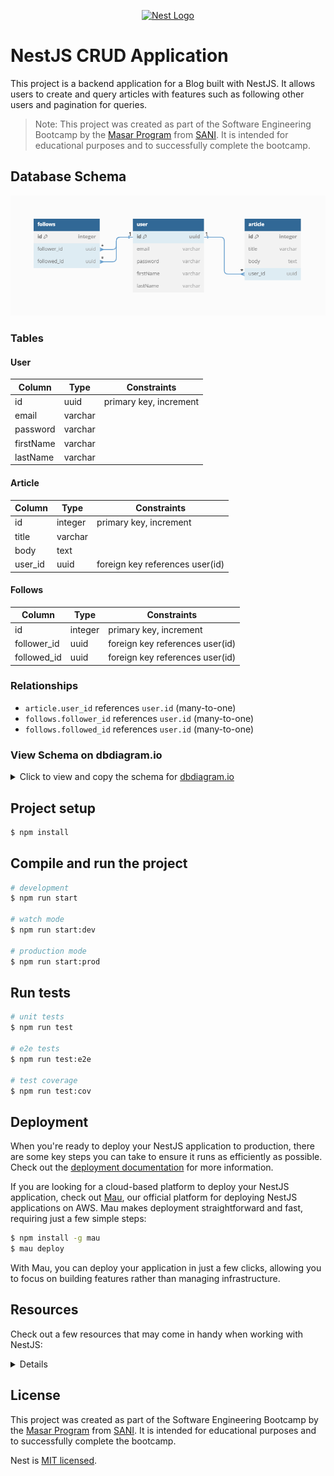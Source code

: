 <p align="center">
  <a href="http://nestjs.com/" target="blank"><img src="https://nestjs.com/img/logo-small.svg" width="120" alt="Nest Logo" /></a>
</p>

# NestJS CRUD Application

This project is a backend application for a Blog built with NestJS. It allows users to create and query articles with features such as following other users and pagination for queries.

> Note: This project was created as part of the Software Engineering Bootcamp by the [Masar Program](https://x.com/devWithSANI) from [SANI](https://masarbysani.com). It is intended for educational purposes and to successfully complete the bootcamp.

## Database Schema

![Database Schema](assets/Nest-Articles-projects.png)

### Tables

#### User
| Column     | Type    | Constraints                       |
|------------|---------|-----------------------------------|
| id         | uuid    | primary key, increment            |
| email      | varchar |                                   |
| password   | varchar |                                   |
| firstName  | varchar |                                   |
| lastName   | varchar |                                   |

#### Article
| Column     | Type    | Constraints                       |
|------------|---------|-----------------------------------|
| id         | integer | primary key, increment            |
| title      | varchar |                                   |
| body       | text    |                                   |
| user_id    | uuid    | foreign key references user(id)   |

#### Follows
| Column       | Type    | Constraints                       |
|--------------|---------|-----------------------------------|
| id           | integer | primary key, increment            |
| follower_id  | uuid    | foreign key references user(id)   |
| followed_id  | uuid    | foreign key references user(id)   |

### Relationships

- `article.user_id` references `user.id` (many-to-one)
- `follows.follower_id` references `user.id` (many-to-one)
- `follows.followed_id` references `user.id` (many-to-one)

### View Schema on dbdiagram.io

<details>
  <summary>Click to view and copy the schema for <a href="https://dbdiagram.io/">dbdiagram.io</a></summary>

  ```plaintext
  Table user {
    id uuid [primary key, increment]
    email varchar
    password varchar
    firstName varchar
    lastName varchar
  }

  Table article {
    id integer [primary key, increment]
    title varchar
    body text
    user_id uuid
  }

  Table follows {
    id integer [primary key, increment]
    follower_id uuid
    followed_id uuid
  }

  Ref: article.user_id > user.id // many_to_one
  Ref: follows.follower_id > user.id // many_to_one
  Ref: follows.followed_id > user.id // many_to_one
  ```
</details>

## Project setup

```bash
$ npm install
```

## Compile and run the project

```bash
# development
$ npm run start

# watch mode
$ npm run start:dev

# production mode
$ npm run start:prod
```

## Run tests

```bash
# unit tests
$ npm run test

# e2e tests
$ npm run test:e2e

# test coverage
$ npm run test:cov
```

## Deployment

When you're ready to deploy your NestJS application to production, there are some key steps you can take to ensure it runs as efficiently as possible. Check out the [deployment documentation](https://docs.nestjs.com/deployment) for more information.

If you are looking for a cloud-based platform to deploy your NestJS application, check out [Mau](https://mau.nestjs.com), our official platform for deploying NestJS applications on AWS. Mau makes deployment straightforward and fast, requiring just a few simple steps:

```bash
$ npm install -g mau
$ mau deploy
```

With Mau, you can deploy your application in just a few clicks, allowing you to focus on building features rather than managing infrastructure.

## Resources

Check out a few resources that may come in handy when working with NestJS:

<details>

- Visit the [NestJS Documentation](https://docs.nestjs.com) to learn more about the framework.
- For questions and support, please visit our [Discord channel](https://discord.gg/G7Qnnhy).
- To dive deeper and get more hands-on experience, check out our official video [courses](https://courses.nestjs.com/).
- Deploy your application to AWS with the help of [NestJS Mau](https://mau.nestjs.com) in just a few clicks.
- Visualize your application graph and interact with the NestJS application in real-time using [NestJS Devtools](https://devtools.nestjs.com).
- Need help with your project (part-time to full-time)? Check out our official [enterprise support](https://enterprise.nestjs.com).
- To stay in the loop and get updates, follow us on [X](https://x.com/nestframework) and [LinkedIn](https://linkedin.com/company/nestjs).
- Looking for a job, or have a job to offer? Check out our official [Jobs board](https://jobs.nestjs.com).

</details>

## License

This project was created as part of the Software Engineering Bootcamp by the [Masar Program](https://x.com/devWithSANI) from [SANI](https://masarbysani.com). It is intended for educational purposes and to successfully complete the bootcamp.

Nest is [MIT licensed](https://github.com/nestjs/nest/blob/master/LICENSE).
